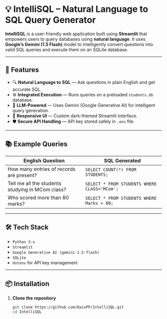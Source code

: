 # 💡 IntelliSQL – Natural Language to SQL Query Generator

**IntelliSQL** is a user-friendly web application built using **Streamlit** that empowers users to query databases using **natural language**. It uses **Google’s Gemini (1.5 Flash)** model to intelligently convert questions into valid SQL queries and execute them on an SQLite database.

---

## 📌 Features

- 🔍 **Natural Language to SQL** — Ask questions in plain English and get accurate SQL.
- ⚙️ **Integrated Execution** — Runs queries on a preloaded `students.db` database.
- 🧠 **LLM-Powered** — Uses Gemini (Google Generative AI) for intelligent query generation.
- 🎨 **Responsive UI** — Custom dark-themed Streamlit interface.
- 🛡️ **Secure API Handling** — API key stored safely in `.env` file.

---

## 📚 Example Queries

| English Question                                | SQL Generated                                         |
|--------------------------------------------------|--------------------------------------------------------|
| How many entries of records are present?        | `SELECT COUNT(*) FROM STUDENTS;`                      |
| Tell me all the students studying in MCom class?| `SELECT * FROM STUDENTS WHERE CLASS='MCom';`          |
| Who scored more than 80 marks?                  | `SELECT * FROM STUDENTS WHERE Marks > 80;`            |

---

## 🛠️ Tech Stack

- `Python 3.x`
- `Streamlit`
- `Google Generative AI (gemini-1.5-flash)`
- `SQLite`
- `dotenv` for API key management

---

## 📦 Installation

1. **Clone the repository**
   ```bash
   git clone https://github.com/DaivPP/IntelliSQL.git
   cd IntelliSQL
